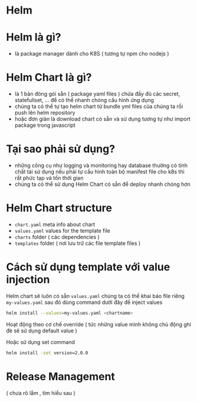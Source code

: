# Helm

# Helm là gì?

- là package manager dành cho K8S ( tương tự npm cho nodejs )

# Helm Chart là gì?

- là 1 bản đóng gói sẵn ( package yaml files ) chứa đầy đủ các secret, statefullset, … để có thể nhanh chóng cấu hình ứng dụng
- chúng ta có thể tự tạo helm chart từ bundle yml files của chúng ta rồi push lên helm repository
- hoặc đơn giản là download chart có sẵn và sử dụng tương tự như import package trong javascript

# Tại sao phải sử dụng?

- những công cụ như logging và monitoring hay database thường có tính chất tái sử dụng nếu phải tự cấu hình toàn bộ manifest file cho k8s thì rất phức tạp và tốn thời gian
- chúng ta có thể sử dụng Helm Chart có sẵn để deploy nhanh chóng hơn

# Helm Chart structure

- `chart.yaml` meta info about chart
- `values.yaml` values for the template file
- `charts` folder ( các dependencies )
- `templates`  folder ( nơi lưu trữ các file template files )

# Cách sử dụng template với value injection

Helm chart sẽ luôn có sẵn `values.yaml` chúng ta có thể khai báo file riêng `my-values.yaml` sau đó dùng command dưới đây để inject values

```bash
helm install --values=my-values.yaml <chartname>
```

Hoạt động theo cơ chế override ( tức những value mình không chủ động ghi đè sẽ sử dụng default value )

Hoặc sử dụng set command

```bash
helm install -set version=2.0.0
```

# Release Management

( chưa rõ lắm , tìm hiểu sau )